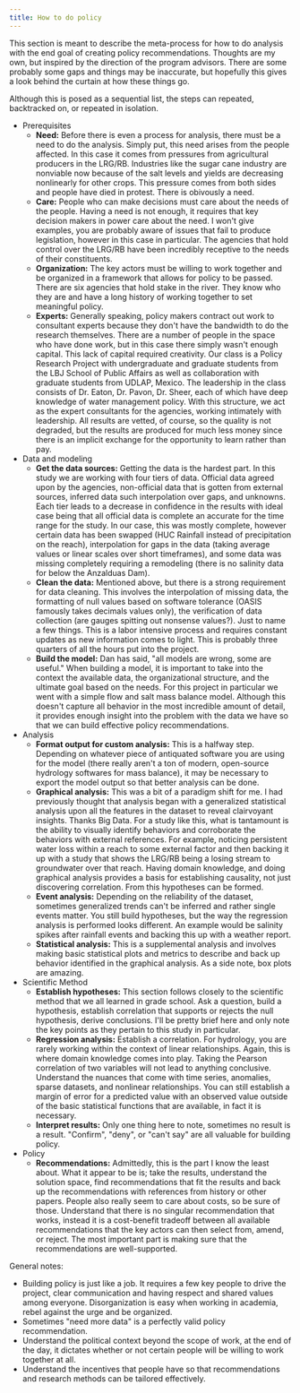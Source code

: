 ```yaml
---
title: How to do policy
---
```


This section is meant to describe the meta-process for how to do analysis with the end goal of creating
policy recommendations. Thoughts are my own, but inspired by the direction of the program advisors.
There are some probably some gaps and things may be inaccurate, but hopefully this gives a look behind the
curtain at how these things go.

Although this is posed as a sequential list, the steps can repeated, backtracked on, or repeated in isolation.

- Prerequisites
  - **Need:** Before there is even a process for analysis, there must be a need to do the analysis. Simply put, this
  need arises from the people affected. In this case it comes from pressures from agricultural producers in
  the LRG/RB. Industries like the sugar cane industry are nonviable now because of the salt levels and yields
  are decreasing nonlinearly for other crops. This pressure comes from both sides and people have died in protest. There
  is obivously a need.
  - **Care:** People who can make decisions must care about the needs of the people. Having a need is not enough, it
  requires that key decision makers in power care about the need. I won't give examples, you are probably aware of
  issues that fail to produce legislation, however in this case in particular. The agencies that hold control over the
  LRG/RB have been incredibly receptive to the needs of their constituents.
  - **Organization:** The key actors must be willing to work together and be organized in a framework that allows for
  policy to be passed. There are six agencies that hold stake in the river. They know who they are and have a long history
  of working together to set meaningful policy.
  - **Experts:** Generally speaking, policy makers contract out work to consultant experts because they don't have the
  bandwidth to do the research themselves. There are a number of people in the space who have done work, but in this case
  there simply wasn't enough capital. This lack of capital required creativity. Our class is a Policy Research Project
  with undergraduate and graduate students from the LBJ School of Public Affairs as well as collaboration with graduate
  students from UDLAP, Mexico. The leadership in the class consists of Dr. Eaton, Dr. Pavon, Dr. Sheer, each of which have
  deep knowledge of water management policy. With this structure, we act as the expert consultants for the agencies, working
  intimately with leadership. All results are vetted, of course, so the quality is not degraded, but the results are
  produced for much less money since there is an implicit exchange for the opportunity to learn rather than pay.
- Data and modeling
  - **Get the data sources:** Getting the data is the hardest part. In this study we are working with four tiers of data.
  Official data agreed upon by the agencies, non-official data that is gotten from external sources, inferred data such
  interpolation over gaps, and unknowns. Each tier leads to a decrease in confidence in the results with ideal case being
  that all official data is complete an accurate for the time range for the study. In our case, this was mostly complete,
  however certain data has been swapped (HUC Rainfall instead of precipitation on the reach), interpolation for gaps in the
  data (taking average values or linear scales over short timeframes), and some data was missing completely requiring a
  remodeling (there is no salinity data for below the Anzalduas Dam).
  - **Clean the data:** Mentioned above, but there is a strong requirement for data cleaning. This involves the interpolation
  of missing data, the formatting of null values based on software tolerance (OASIS famously takes decimals values only), the
  verification of data collection (are gauges spitting out nonsense values?). Just to name a few things. This is a labor
  intensive process and requires constant updates as new information comes to light. This is probably three quarters of
  all the hours put into the project.
  - **Build the model:** Dan has said, "all models are wrong, some are useful." When building a model, it is important to
  take into the context the available data, the organizational structure, and the ultimate goal based on the needs. For
  this project in particular we went with a simple flow and salt mass balance model. Although this doesn't capture all
  behavior in the most incredible amount of detail, it provides enough insight into the problem with the data we have
  so that we can build effective policy recommendations.
- Analysis
  - **Format output for custom analysis:** This is a halfway step. Depending on whatever piece of antiquated software you
  are using for the model (there really aren't a ton of modern, open-source hydrology softwares for mass balance), it may
  be necessary to export the model output so that better analysis can be done.
  - **Graphical analysis:** This was a bit of a paradigm shift for me. I had previously thought that analysis began with
  a generalized statistical analysis upon all the features in the dataset to reveal clairvoyant insights. Thanks Big Data.
  For a study like this, what is tantamount is the ability to visually identify behaviors and corroborate the behaviors with
  external references. For example, noticing persistent water loss within a reach to some external factor and then backing
  it up with a study that shows the LRG/RB being a losing stream to groundwater over that reach. Having domain knowledge,
  and doing graphical analysis provides a basis for establishing causality, not just discovering correlation. From this
  hypotheses can be formed.
  - **Event analysis:** Depending on the reliability of the dataset, sometimes generalized trends can't be inferred and
  rather single events matter. You still build hypotheses, but the way the regression analysis is performed looks different.
  An example would be salinity spikes after rainfall events and backing this up with a weather report.
  - **Statistical analysis:** This is a supplemental analysis and involves making basic statistical plots and metrics to
  describe and back up behavior identified in the graphical analysis. As a side note, box plots are amazing.
- Scientific Method
  - **Establish hypotheses:** This section follows closely to the scientific method that we all learned in grade school.
  Ask a question, build a hypothesis, establish correlation that supports or rejects the null hypothesis, derive conclusions.
  I'll be pretty brief here and only note the key points as they pertain to this study in particular.
  - **Regression analysis:** Establish a correlation. For hydrology, you are rarely working within the context of linear
  relationships. Again, this is where domain knowledge comes into play. Taking the Pearson correlation of two variables
  will not lead to anything conclusive. Understand the nuances that come with time series, anomalies, sparse datasets, and
  nonlinear relationships. You can still establish a margin of error for a predicted value with an observed value outside
  of the basic statistical functions that are available, in fact it is necessary.
  - **Interpret results:** Only one thing here to note, sometimes no result is a result. "Confirm", "deny", or "can't say" are
  all valuable for building policy.
- Policy
  - **Recommendations:** Admittedly, this is the part I know the least about. What it appear to be is; take the results,
  understand the solution space, find recommendations that fit the results and back up the recommendations with references
  from history or other papers. People also really seem to care about costs, so be sure of those. Understand that
  there is no singular recommendation that works, instead it is a cost-benefit tradeoff between all available recommendations
  that the key actors can then select from, amend, or reject. The most important part is making sure that the recommendations
  are well-supported.

General notes:
- Building policy is just like a job. It requires a few key people to drive the project, clear communication and having respect
and shared values among everyone. Disorganization is easy when working in academia, rebel against the urge and be organized.
- Sometimes "need more data" is a perfectly valid policy recommendation.
- Understand the political context beyond the scope of work, at the end of the day, it dictates whether or not certain people
will be willing to work together at all.
- Understand the incentives that people have so that recommendations and research methods can be tailored effectively.
